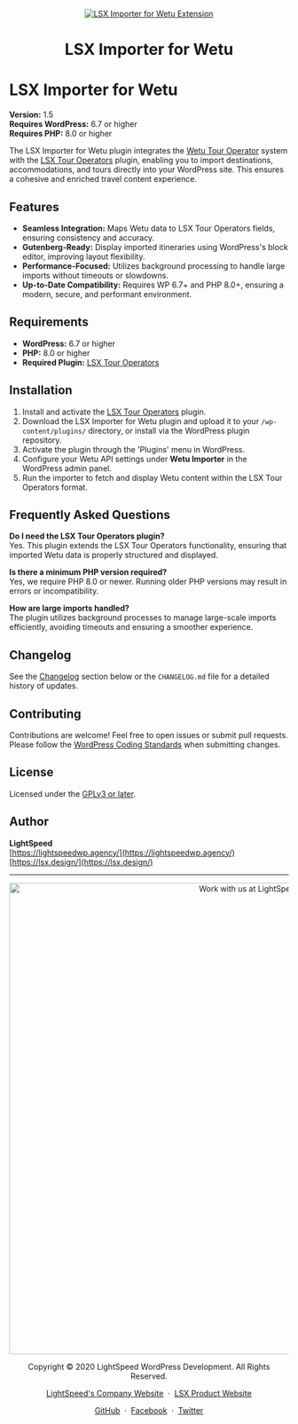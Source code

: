 <p align="center"><a target="_blank" href="https://www.lsdev.biz/lsx/extensions/wetu-importer/"><img src="https://www.lsdev.biz/lsx/wp-content/uploads/2020/09/lsx-importer-for-wetu-banner-1544x500-1.png" alt="LSX Importer for Wetu Extension"></a>
</p>
<h1 align="center">LSX Importer for Wetu</h1>

# LSX Importer for Wetu

**Version:** 1.5  
**Requires WordPress:** 6.7 or higher  
**Requires PHP:** 8.0 or higher

The LSX Importer for Wetu plugin integrates the [Wetu Tour Operator](https://wetu.com/) system with the [LSX Tour Operators](https://wordpress.org/plugins/lsx-tour-operators/) plugin, enabling you to import destinations, accommodations, and tours directly into your WordPress site. This ensures a cohesive and enriched travel content experience.

## Features

- **Seamless Integration:** Maps Wetu data to LSX Tour Operators fields, ensuring consistency and accuracy.
- **Gutenberg-Ready:** Display imported itineraries using WordPress's block editor, improving layout flexibility.
- **Performance-Focused:** Utilizes background processing to handle large imports without timeouts or slowdowns.
- **Up-to-Date Compatibility:** Requires WP 6.7+ and PHP 8.0+, ensuring a modern, secure, and performant environment.

## Requirements

- **WordPress:** 6.7 or higher
- **PHP:** 8.0 or higher
- **Required Plugin:** [LSX Tour Operators](https://wordpress.org/plugins/lsx-tour-operators/)

## Installation

1. Install and activate the [LSX Tour Operators](https://wordpress.org/plugins/lsx-tour-operators/) plugin.
2. Download the LSX Importer for Wetu plugin and upload it to your `/wp-content/plugins/` directory, or install via the WordPress plugin repository.
3. Activate the plugin through the 'Plugins' menu in WordPress.
4. Configure your Wetu API settings under **Wetu Importer** in the WordPress admin panel.
5. Run the importer to fetch and display Wetu content within the LSX Tour Operators format.

## Frequently Asked Questions

**Do I need the LSX Tour Operators plugin?**  
Yes. This plugin extends the LSX Tour Operators functionality, ensuring that imported Wetu data is properly structured and displayed.

**Is there a minimum PHP version required?**  
Yes, we require PHP 8.0 or newer. Running older PHP versions may result in errors or incompatibility.

**How are large imports handled?**  
The plugin utilizes background processes to manage large-scale imports efficiently, avoiding timeouts and ensuring a smoother experience.

## Changelog

See the [Changelog](#changelog) section below or the `CHANGELOG.md` file for a detailed history of updates.

## Contributing

Contributions are welcome! Feel free to open issues or submit pull requests. Please follow the [WordPress Coding Standards](https://developer.wordpress.org/coding-standards/wordpress-coding-standards/) when submitting changes.

## License

Licensed under the [GPLv3 or later](https://www.gnu.org/licenses/gpl-3.0.html).

## Author

**LightSpeed**  
[https://lightspeedwp.agency/](https://lightspeedwp.agency/)  
[https://lsx.design/](https://lsx.design/)

---
<p align="center">
  <a href="https://www.lsdev.biz/contact/"><img src="https://www.lsdev.biz/wp-content/uploads/2020/02/work-with-lightspeed.png" width="850" alt="Work with us at LightSpeed"></a>
</p>
<p align="center">
  Copyright © 2020 LightSpeed WordPress Development. All Rights Reserved.
</p>
<p align="center">
  <a href="https://www.lsdev.biz">LightSpeed's Company Website</a> &nbsp;&middot;&nbsp;
  <a href="https://www.lsdev.biz/lsx/">LSX Product Website</a>
</p>
<p align="center">
  <a href="https://github.com/lightspeeddevelopment">GitHub</a> &nbsp;&middot;&nbsp;
  <a href="https://facebook.com/lightspeedwordpressdevelopment">Facebook</a> &nbsp;&middot;&nbsp;
  <a href="https://twitter.com/lightspeedwp">Twitter</a>
</p>
